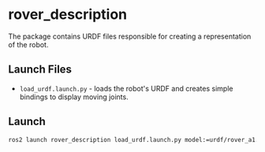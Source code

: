 # rover_description

The package contains URDF files responsible for creating a representation of the robot.

## Launch Files

- `load_urdf.launch.py` - loads the robot's URDF and creates simple bindings to display moving joints.

## Launch

```bash
ros2 launch rover_description load_urdf.launch.py model:=urdf/rover_a1.urdf
